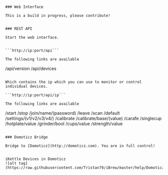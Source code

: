 
```


### Web Interface

This is a build in progress, please contribute!


### REST API

Start the web interface.


```http://ip:port/api```

The following links are available

```
/api/version
/api/devices
```

Which contains the ip which you can use to monitor or control individual devices.

```http://ip:port/api/ip```

The following links are available

```
/start
/stop
/join/name/(password)
/leave
/scan
/default
/settings/(v1/v2/v3/v4/)
/calibrate
/calibrate/base/(value)
/carafe
/singlecup
/hotplate/value
/grinder/bool
/cups/value
/strength/value
```

### Domoticz Bridge

Bridge to [Domoticz](http://domoticz.com). You are in full control!


iKettle Devices in Domoticz
![alt tag](https://raw.githubusercontent.com/Tristan79/iBrew/master/help/Domoticz.png)
   
```
